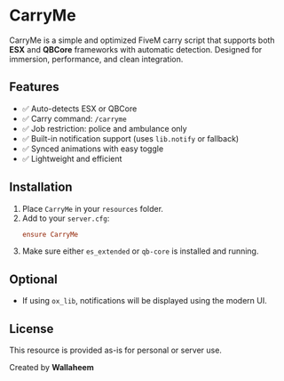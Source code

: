 # CarryMe

CarryMe is a simple and optimized FiveM carry script that supports both **ESX** and **QBCore** frameworks with automatic detection. Designed for immersion, performance, and clean integration.

## Features
- ✅ Auto-detects ESX or QBCore
- ✅ Carry command: `/carryme`
- ✅ Job restriction: police and ambulance only
- ✅ Built-in notification support (uses `lib.notify` or fallback)
- ✅ Synced animations with easy toggle
- ✅ Lightweight and efficient

## Installation
1. Place `CarryMe` in your `resources` folder.
2. Add to your `server.cfg`:
   ```cfg
   ensure CarryMe
   ```
3. Make sure either `es_extended` or `qb-core` is installed and running.

## Optional
- If using `ox_lib`, notifications will be displayed using the modern UI.

## License
This resource is provided as-is for personal or server use.


Created by **Wallaheem**
